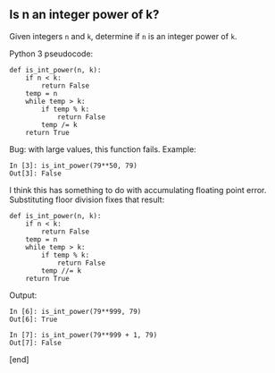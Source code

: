 ## Is n an integer power of k?

Given integers `n` and `k`, determine if `n` is an integer power of `k`.

Python 3 pseudocode:
~~~
def is_int_power(n, k):
    if n < k:
        return False
    temp = n
    while temp > k:
        if temp % k:
            return False
        temp /= k
    return True
~~~

Bug: with large values, this function fails. Example:

    In [3]: is_int_power(79**50, 79)
    Out[3]: False

I think this has something to do with accumulating floating point error. Substituting floor division fixes that result:

~~~
def is_int_power(n, k):
    if n < k:
        return False
    temp = n
    while temp > k:
        if temp % k:
            return False
        temp //= k
    return True
~~~
Output:

    In [6]: is_int_power(79**999, 79)
    Out[6]: True
    
    In [7]: is_int_power(79**999 + 1, 79)
    Out[7]: False



[end]